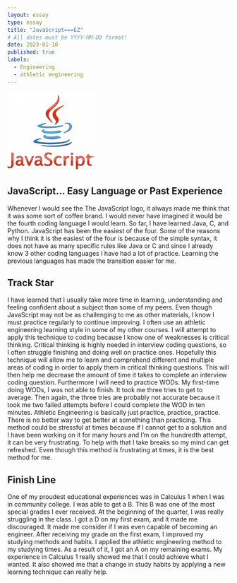 ```yaml
---
layout: essay
type: essay
title: "JavaScript===EZ"
# All dates must be YYYY-MM-DD format!
date: 2023-01-18
published: true
labels:
  - Engineering
  - athletic engineering
---
```


<img width="200px" class="rounded float-start pe-4" src="../img/javaScript.png">

## **JavaScript... Easy Language or Past Experience**
Whenever I would see the The JavaScript logo, it always made me think that it was some sort of coffee brand. I would never have imagined it would be the fourth coding language I would learn. So far, I have learned Java, C, and Python. JavaScript has been the easiest of the four. Some of the reasons why I think it is the easiest of the four is because of the simple syntax, it does not have as many specific rules like Java or C and since I already know 3 other coding languages I have had a lot of practice. Learning the previous languages has made the transition easier for me.
##  **Track Star**
I have learned that I usually take more time in learning, understanding and feeling confident about a subject than some of my peers. Even though JavaScript may not be as challenging to me as other materials,  I know I must practice regularly to continue improving. I often use an athletic engineering learning style in some of my other courses. I will attempt to apply this technique to coding because I know one of weaknesses is critical thinking. Critical thinking is highly needed in interview coding questions, so I often struggle finishing and doing well on practice ones. Hopefully this technique will allow me to learn and comprehend different and multiple areas of coding in order to apply them in critical thinking questions. This will then help me decrease the amount of time it takes to complete an interview coding question.  Furthermore I will need to practice WODs. My first-time doing WODs, I was not able to finish. It took me three tries to get to average. Then again, the three tries are probably not accurate because it took me two failed attempts before I could complete the WOD in ten minutes. Athletic Engineering is basically just practice, practice, practice. There is no better way to get better at something than practicing. This method could be stressful at times because if I cannot get to a solution and I have been working on it for many hours and I’m on the hundredth attempt, it can be very frustrating. To help with that I take breaks so my mind can get refreshed. Even though this method is frustrating at times, it is the best method for me. 
## **Finish Line**
One of my proudest educational experiences was in Calculus 1 when I was in community college. I was able to get a B. This B was one of the most special grades I ever received. At the beginning of the quarter, I was really struggling in the class. I got a D on my first exam, and it made me discouraged. It made me consider if I was even capable of becoming an engineer. After receiving my grade on the first exam, I improved my studying methods and habits. I applied the athletic engineering method to my studying times.  As a result of it, I got an A on my remaining exams. My experience in Calculus 1 really showed me that I could achieve what I wanted. It also showed me that a change in study habits by applying a new learning technique can really help. 
